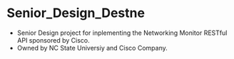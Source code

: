 # Senior_Design_Destne

- Senior Design project for inplementing the Networking Monitor RESTful API sponsored by Cisco.
- Owned by NC State Universiy and Cisco Company.
